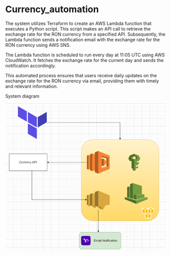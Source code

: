 # Currency_automation
The system utilizes Terraform to create an AWS Lambda function that executes a Python script. This script makes an API call to retrieve the exchange rate for the RON currency from a specified API. Subsequently, the Lambda function sends a notification email with the exchange rate for the RON currency using AWS SNS.

The Lambda function is scheduled to run every day at 11:05 UTC using AWS CloudWatch. It fetches the exchange rate for the current day and sends the notification accordingly.

This automated process ensures that users receive daily updates on the exchange rate for the RON currency via email, providing them with timely and relevant information.

System diagram 

![System diagram](System-diagram.png)
